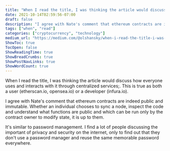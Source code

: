 ```yaml
---
title: "When I read the title, I was thinking the article would discuss how everyone uses and interacts…"
date: 2021-10-14T02:59:56-07:00
draft: false
description: "I agree with Nate's comment that ethereum contracts are indeed public and immutable. Whether an individual chooses to sync a node, inspect…"
tags: ["when", "read"]
categories: ["cryptocurrency", "technology"]
medium_url: "https://medium.com/@olshansky/when-i-read-the-title-i-was-thinking-the-article-would-discuss-how-everyone-uses-and-interacts-a452d8b9188f"
ShowToc: true
TocOpen: false
ShowReadingTime: true
ShowBreadCrumbs: true
ShowPostNavLinks: true
ShowWordCount: true
---
```


When I read the title, I was thinking the article would discuss how everyone uses and interacts with it through centralized services;. This is true as both a user (etherscan.io, opensea.io) or a developer (infura.io).

I agree with Nate's comment that ethereum contracts are indeed public and immutable. Whether an individual chooses to sync a node, inspect the code and understand what functions are public and which can be run only by the contract owner to modify state, it is up to them.

It's similar to password management. I find a lot of people discussing the important of privacy and security on the internet, only to find out that they don't use a password manager and reuse the same memorable password everywhere.
